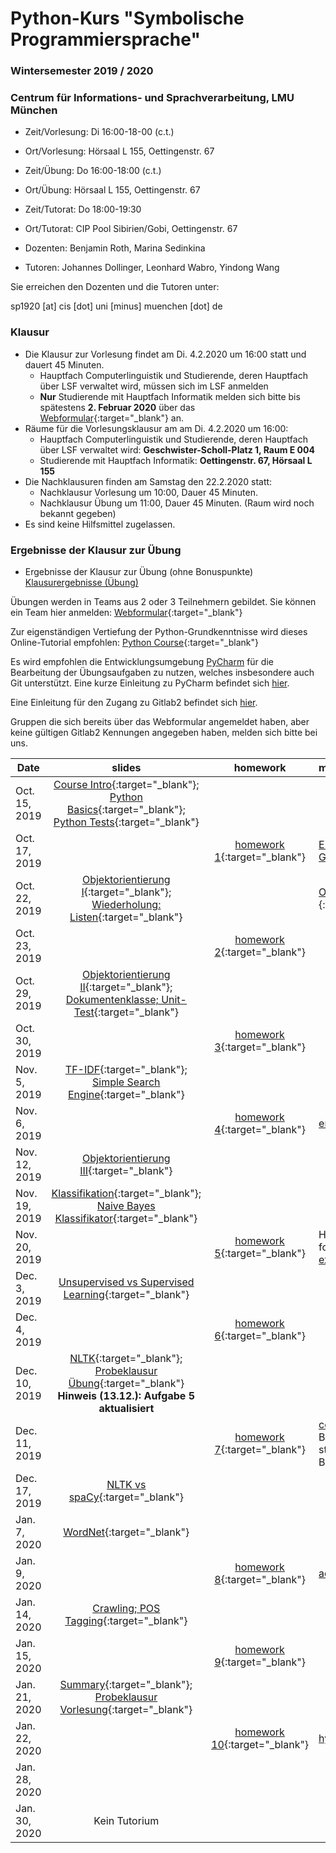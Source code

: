 # Python-Kurs "Symbolische Programmiersprache"
### Wintersemester 2019 / 2020
### Centrum für Informations- und Sprachverarbeitung, LMU München

 - Zeit/Vorlesung: Di 16:00-18-00 (c.t.)
 - Ort/Vorlesung: Hörsaal L 155, Oettingenstr. 67

 - Zeit/Übung: Do 16:00-18:00 (c.t.) 
 - Ort/Übung: Hörsaal L 155, Oettingenstr. 67
 - Zeit/Tutorat: Do 18:00-19:30 
 - Ort/Tutorat: CIP Pool Sibirien/Gobi, Oettingenstr. 67

 - Dozenten: Benjamin Roth, Marina Sedinkina
 - Tutoren: Johannes Dollinger, Leonhard Wabro, Yindong Wang
 
 Sie erreichen den Dozenten und die Tutoren unter:

sp1920 [at] cis [dot] uni [minus] muenchen [dot] de

### Klausur
 - Die Klausur zur Vorlesung findet am Di. 4.2.2020 um 16:00 statt und dauert 45 Minuten.
   - Hauptfach Computerlinguistik und Studierende, deren Hauptfach über LSF verwaltet wird, müssen sich im LSF anmelden
   - **Nur** Studierende mit Hauptfach Informatik melden sich bitte bis spätestens **2. Februar 2020** über das [Webformular](https://docs.google.com/forms/d/e/1FAIpQLSfn9qkpnIOYmeI-awrTpSskd_38aG8AgdG9WaGFI_0klx9DGg/viewform?usp=sf_link){:target="_blank"} an.
 - Räume für die Vorlesungsklausur am am Di. 4.2.2020 um 16:00:
   - Hauptfach Computerlinguistik und Studierende, deren Hauptfach über LSF verwaltet wird: **Geschwister-Scholl-Platz 1, Raum E 004**
   - Studierende mit Hauptfach Informatik: **Oettingenstr. 67, Hörsaal L 155**
 - Die Nachklausuren finden am Samstag den 22.2.2020 statt:
   - Nachklausur Vorlesung um 10:00, Dauer 45 Minuten.
   - Nachklausur Übung um 11:00, Dauer 45 Minuten. (Raum wird noch bekannt gegeben)
 - Es sind keine Hilfsmittel zugelassen.

### Ergebnisse der Klausur zur Übung
- Ergebnisse der Klausur zur Übung (ohne Bonuspunkte) [Klausurergebnisse (Übung)](klausurergebnisse_uebung.md)
 
Übungen werden in Teams aus 2 oder 3 Teilnehmern gebildet. Sie können ein Team hier anmelden: [Webformular](https://docs.google.com/forms/d/e/1FAIpQLScgSt9Wjyd5-KBKZPa3vBRvHsvNrSNZ5tJ5ZojK2XStb7YT2Q/viewform){:target="_blank"}

Zur eigenständigen Vertiefung der Python-Grundkenntnisse wird dieses Online-Tutorial empfohlen: [Python Course](https://www.python-course.eu/python3_course.php){:target="_blank"}

Es wird empfohlen die Entwicklungsumgebung [PyCharm](https://www.jetbrains.com/pycharm/) für die Bearbeitung der Übungsaufgaben zu nutzen, welches insbesondere auch Git unterstützt. Eine kurze Einleitung zu PyCharm befindet sich [hier](pycharm.pdf).

Eine Einleitung für den Zugang zu Gitlab2 befindet sich [hier](https://www.rz.ifi.lmu.de/infos/gitlab_de.html).

Gruppen die sich bereits über das Webformular angemeldet haben, aber keine gültigen Gitlab2 Kennungen angegeben haben, melden sich bitte bei uns. 

| Date | slides | homework | materials |
|-----------------------------|:--------------------------------:|:------:|:-------------------------------------------------------------------|
| Oct. 15, 2019 | [Course Intro](01_intro.pdf){:target="_blank"}; [Python Basics](01_python_recap.pdf){:target="_blank"}; [Python Tests](01_unit_testing.pdf){:target="_blank"} | |  |
| Oct. 17, 2019 |  | [homework 1](hw01_python_basics.pdf){:target="_blank"}|  [Einführung in Git](git_intro_1.pdf){:target="_blank"}; [Generalübung](sp-gü1017.zip){:target="_blank"} |
| Oct. 22, 2019 |  [Objektorientierung I](objektorientierungI.pdf){:target="_blank"}; [Wiederholung: Listen](wiederholung-listen.pdf){:target="_blank"} | | [Objektorientierung (Skript)](oop_script.pdf){:target="_blank"} |
| Oct. 23, 2019 |  | [homework 2](hw02_oop.pdf){:target="_blank"}|  | 
| Oct. 29, 2019 | [Objektorientierung II](03_objects_modules.pdf){:target="_blank"}; [Dokumentenklasse; Unit-Test](03_documents_unittest.pdf){:target="_blank"} |  |  
| Oct. 30, 2019 | | [homework 3](hw03_documents.pdf){:target="_blank"}| | 
| Nov. 5, 2019 | [TF-IDF](04_tf_idf.pdf){:target="_blank"}; [Simple Search Engine](04_search_engine.pdf){:target="_blank"} |  |  
| Nov. 6, 2019| | [homework 4](hw04_text_search.pdf){:target="_blank"}| [enron.tgz](enron.tgz){:target="_blank"} |
| Nov. 12, 2019 | [Objektorientierung III](objektorientierungIII.pdf){:target="_blank"} |  |  |
| Nov. 19, 2019 | [Klassifikation](maschinelles_lernen_intro.pdf){:target="_blank"}; [Naive Bayes Klassifikator](06_naive_bayes.pdf){:target="_blank"} |  |  |
| Nov. 20, 2019| | [homework 5](hw05_naive_bayes.pdf){:target="_blank"}| Hinweis: Für Aufgabe 1 können Sie den folgenden Programcode verwenden: [ex1_snippet.txt](ex1_snippet.txt) |
| Dec. 3, 2019 | [Unsupervised vs Supervised Learning](Unsupervised.pdf){:target="_blank"} |  |  |
| Dec. 4, 2019 | | [homework 6](hw06_knn.pdf){:target="_blank"}| | 
| Dec. 10, 2019 | [NLTK](nltk.pdf){:target="_blank"}; [Probeklausur Übung](probe_klausur_ue.pdf){:target="_blank"} **Hinweis (13.12.): Aufgabe 5 aktualisiert**|  |  |
| Dec. 11, 2019 | | [homework 7](hw07_kmeans.pdf){:target="_blank"}|[courses.txt](courses.txt){:target="_blank"} Hinweis: Bei vector_mean fehlt ein pass statement, damit der unittest auch ohne Bearbeitung des Codes durchläuft |
| Dec. 17, 2019 | [NLTK vs spaCy](nltk-spacy.pdf){:target="_blank"} |  |  |
| Jan. 7, 2020 | [WordNet](wordnet_spacy.pdf){:target="_blank"} |  |  |
| Jan. 9, 2020 | | [homework 8](hw08_nltk.pdf){:target="_blank"} | [ada_lovelace.txt](ada_lovelace.txt){:target="_blank"} |
| Jan. 14, 2020 | [Crawling; POS Tagging](crawling_pos.pdf){:target="_blank"} |  |  |
| Jan. 15, 2020 | | [homework 9](hw09_wordnet.pdf){:target="_blank"} | |
| Jan. 21, 2020 | [Summary](zusammenfassung.pdf){:target="_blank"}; [Probeklausur Vorlesung](probe_klausur_vl.pdf){:target="_blank"} |  |  |
| Jan. 22, 2020 | | [homework 10](hw10_crawling.pdf){:target="_blank"} | [hydrogenics_report.txt](hydrogenics_report.txt){:target="_blank"} |
| Jan. 28, 2020 | |  | |
| Jan. 30, 2020 | Kein Tutorium | | |
